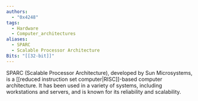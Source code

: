 ```yaml
---
authors: 
  - "0x4248"
tags:
  - Hardware
  - Computer_architectures
aliases:
  - SPARC
  - Scalable Processor Architecture
Bits: "[[32-bit]]"
---
```

SPARC (Scalable Processor Architecture), developed by Sun Microsystems, is a [[reduced instruction set computer|RISC]]-based computer architecture. It has been used in a variety of systems, including workstations and servers, and is known for its reliability and scalability.